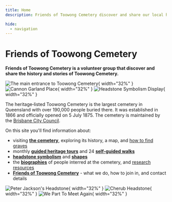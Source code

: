```yaml
---
title: Home
description: Friends of Toowong Cemetery discover and share our local history

hide:
  - navigation
---
```


# Friends of Toowong Cemetery

**Friends of Toowong Cemetery is a volunteer group that discover and share the history and stories of Toowong Cemetery.**

![][image1]{ width="32%" } ![][image2]{ width="32%" } ![][image3]{ width="32%" }   


<!-- Carousal or clickable images -->

The heritage‑listed Toowong Cemetery is the largest cemetery in Queensland with over 190,000 people buried there. It was established in 1866 and officially opened on 5 July 1875. The cemetery is maintained by the [Brisbane City Council](https://www.brisbane.qld.gov.au/community-and-safety/community-support/cemeteries/toowong-cemetery). 


On this site you'll find information about:

- visiting **[the cemetery](cemetery/discover.md)**, exploring its history, a map, and [how to find graves](cemetery/finding-graves.md)
- monthly **[guided heritage tours](guided-tours.md)** and 24 **[self‑guided walks](walks/)** 
- **[headstone symbolism](headstones/symbolism.md)** and **[shapes](headstones/shapes.md)**
- the **[biographies](bios/bio-index.md)** of people interred at the cemetery, and [research resources](bios/research.md)
- **[Friends of Toowong Cemetery](about/index.md)** - what we do, how to join in, and contact details 

![][image7]{ width="32%" } ![][image8]{ width="32%" } ![][image10]{ width="32%" }   

<!-- links -->

[image1]: assets/main-entrance.jpg "The main entrance to Toowong Cemetery"
[image2]: assets/flag-pole.jpg "Cannon Garland Place"
[image3]: assets/symbolism-display.jpg "Headstone Symbolism Display"

[image4]: assets/140-commemoration-sml.png
[image5]: assets/museum.jpg
[image6]: assets/federation-pavillion.jpg

[image7]: assets/peter-jackson.jpg "Peter Jackson's Headstone"
[image8]: assets/cherub.jpg "Cherub Headstone"
[image9]: assets/harry-potter-16x9.jpg "Spoiler Alert"
[image10]: assets/clasped-hands.jpg "We Part To Meet Again"

